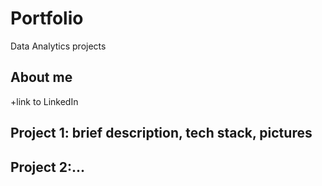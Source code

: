# Portfolio
Data Analytics projects

## About me
+link to LinkedIn

## Project 1: brief description, tech stack, pictures
## Project 2:...
